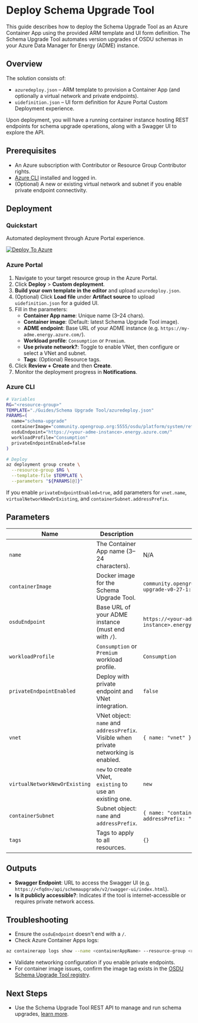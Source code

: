 # Deploy Schema Upgrade Tool

This guide describes how to deploy the Schema Upgrade Tool as an Azure Container App using the provided ARM template and UI form definition. The Schema Upgrade Tool automates version upgrades of OSDU schemas in your Azure Data Manager for Energy (ADME) instance.

## Overview

The solution consists of:

- `azuredeploy.json` – ARM template to provision a Container App (and optionally a virtual network and private endpoints).
- `uidefinition.json` – UI form definition for Azure Portal Custom Deployment experience.

Upon deployment, you will have a running container instance hosting REST endpoints for schema upgrade operations, along with a Swagger UI to explore the API.

## Prerequisites

- An Azure subscription with Contributor or Resource Group Contributor rights.
- [Azure CLI](https://docs.microsoft.com/cli/azure/install-azure-cli) installed and logged in.
- (Optional) A new or existing virtual network and subnet if you enable private endpoint connectivity.

## Deployment

### Quickstart

Automated deployment through Azure Portal experience.

[![Deploy To Azure](https://docs.microsoft.com/en-us/azure/templates/media/deploy-to-azure.svg)](https://portal.azure.com/#blade/Microsoft_Azure_CreateUIDef/CustomDeploymentBlade/uri/https%3A%2F%2Fraw.githubusercontent.com%2FEirikHaughom%2FADME%2Frefs%2Fheads%2Fmain%2FGuides%2FSchema%2520Upgrade%2520Tool%2Fazuredeploy.json/uiFormDefinitionUri/https%3A%2F%2Fraw.githubusercontent.com%2FEirikHaughom%2FADME%2Frefs%2Fheads%2Fmain%2FGuides%2FSchema%2520Upgrade%2520Tool%2Fuidefinition.json)

### Azure Portal

1. Navigate to your target resource group in the Azure Portal.
2. Click **Deploy** > **Custom deployment**.
3. **Build your own template in the editor** and upload `azuredeploy.json`.
4. (Optional) Click **Load file** under **Artifact source** to upload `uidefinition.json` for a guided UI.
5. Fill in the parameters:
   - **Container App name**: Unique name (3–24 chars).
   - **Container image**: (Default: latest Schema Upgrade Tool image).
   - **ADME endpoint**: Base URL of your ADME instance (e.g. `https://my-adme.energy.azure.com/`).
   - **Workload profile**: `Consumption` or `Premium`.
   - **Use private network?**: Toggle to enable VNet, then configure or select a VNet and subnet.
   - **Tags**: (Optional) Resource tags.
6. Click **Review + Create** and then **Create**.
7. Monitor the deployment progress in **Notifications**.

### Azure CLI

```bash
# Variables
RG="<resource-group>"
TEMPLATE="./Guides/Schema Upgrade Tool/azuredeploy.json"
PARAMS=( 
  name="schema-upgrade"
  containerImage="community.opengroup.org:5555/osdu/platform/system/reference/schema-upgrade/schema-upgrade-v0-27-1:latest"
  osduEndpoint="https://<your-adme-instance>.energy.azure.com/"
  workloadProfile="Consumption"
  privateEndpointEnabled=false
)

# Deploy
az deployment group create \
  --resource-group $RG \
  --template-file $TEMPLATE \
  --parameters "${PARAMS[@]}"
```  

If you enable `privateEndpointEnabled=true`, add parameters for `vnet.name`, `virtualNetworkNewOrExisting`, and `containerSubnet.addressPrefix`.

## Parameters

| Name                       | Description                                                                                 | Default                                                                         |
| -------------------------- | ------------------------------------------------------------------------------------------- | ------------------------------------------------------------------------------- |
| `name`                     | The Container App name (3–24 characters).                                                   | N/A                                                                             |
| `containerImage`           | Docker image for the Schema Upgrade Tool.                                                    | `community.opengroup.org:5555/.../schema-upgrade-v0-27-1:latest`                |
| `osduEndpoint`             | Base URL of your ADME instance (must end with `/`).                                          | `https://<your-adme-instance>.energy.azure.com/`                                |
| `workloadProfile`          | `Consumption` or `Premium` workload profile.                                                 | `Consumption`                                                                   |
| `privateEndpointEnabled`   | Deploy with private endpoint and VNet integration.                                           | `false`                                                                         |
| `vnet`                     | VNet object: `name` and `addressPrefix`. Visible when private networking is enabled.        | `{ name: "vnet" }`                                                             |
| `virtualNetworkNewOrExisting` | `new` to create VNet, `existing` to use an existing one.                                   | `new`                                                                           |
| `containerSubnet`          | Subnet object: `name` and `addressPrefix`.                                                   | `{ name: "containerSubnet", addressPrefix: "10.0.1.0/24" }`                  |
| `tags`                     | Tags to apply to all resources.                                                              | `{}`                                                                             |

## Outputs

- **Swagger Endpoint**: URL to access the Swagger UI (e.g. `https://<fqdn>/api/schemaupgrade/v2/swagger-ui/index.html`).
- **Is it publicly accessible?**: Indicates if the tool is internet-accessible or requires private network access.

## Troubleshooting

- Ensure the `osduEndpoint` doesn't end with a `/`.
- Check Azure Container Apps logs:

```bash
az containerapp logs show --name <containerAppName> --resource-group <rg>
```

- Validate networking configuration if you enable private endpoints.
- For container image issues, confirm the image tag exists in the [OSDU Schema Upgrade Tool registry](https://community.opengroup.org/osdu/platform/system/reference/schema-upgrade/container_registry/).

## Next Steps

- Use the Schema Upgrade Tool REST API to manage and run schema upgrades, [learn more](https://osdu.pages.opengroup.org/platform/system/reference/schema-upgrade/).
